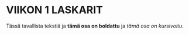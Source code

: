 # VIIKON 1 LASKARIT

Tässä tavallista tekstiä ja **tämä osa on boldattu** ja *tämä osa on kursivoitu*.
